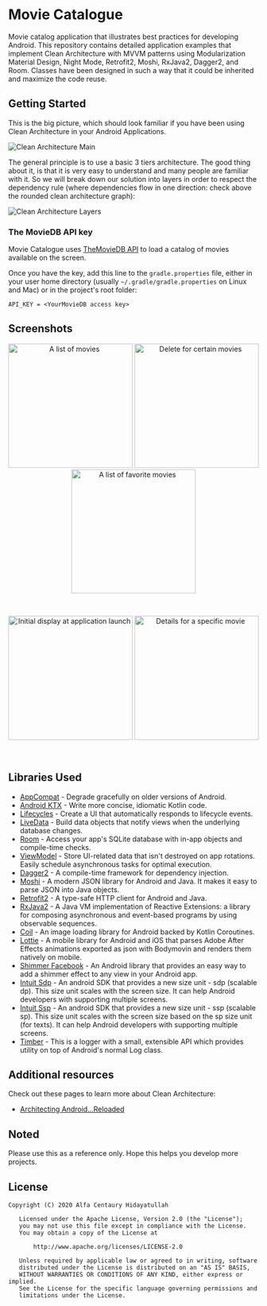 Movie Catalogue
=================

Movie catalog application that illustrates best practices for developing Android.
This repository contains detailed application examples that implement Clean Architecture with MVVM patterns using Modularization
Material Design, Night Mode, Retrofit2, Moshi, RxJava2, Dagger2, and Room. Classes have been designed in such a way that it could be inherited and maximize the code reuse.

Getting Started
---------------
This is the big picture, which should look familiar if you have been using Clean Architecture in your Android Applications.

![Clean Architecture Main](screenshots/clean_architecture_main.png "Clean architecture main")

The general principle is to use a basic 3 tiers architecture. The good thing about it, is that it is very easy to understand and many people are familiar with it.
So we will break down our solution into layers in order to respect the dependency rule (where dependencies flow in one direction: check above the rounded clean architecture graph):

![Clean Architecture Layers](screenshots/clean_architecture_layers.png "Clean architecture layers")

### The MovieDB API key
Movie Catalogue uses [TheMovieDB API](https://api.themoviedb.org) to load a catalog of movies available on the screen.

Once you have the key, add this line to the `gradle.properties` file, either in your user home
directory (usually `~/.gradle/gradle.properties` on Linux and Mac) or in the project's root folder:

```
API_KEY = <YourMovieDB access key>
```

Screenshots
-----------
<p align="center">
  <img src="./screenshots/screenshots_main.png" alt="A list of movies" width="250">
  <img src="./screenshots/screenshots_delete.png" alt="Delete for certain movies" width="250">
  <img src="./screenshots/screenshots_favorite.png" alt="A list of favorite movies" width="250">
</p>
<br>
<p align="center">
  <img src="./screenshots/screenshots_splash.png" alt="Initial display at application launch" width="250">
  <img src="./screenshots/screenshots_detail.png" alt="Details for a specific movie" width="250">
</p>
<br>

Libraries Used
--------------
* [AppCompat][0] - Degrade gracefully on older versions of Android.
* [Android KTX][1] - Write more concise, idiomatic Kotlin code.
* [Lifecycles][2] - Create a UI that automatically responds to lifecycle events.
* [LiveData][3] - Build data objects that notify views when the underlying database changes.
* [Room][4] - Access your app's SQLite database with in-app objects and compile-time checks.
* [ViewModel][5] - Store UI-related data that isn't destroyed on app rotations. Easily schedule
  asynchronous tasks for optimal execution.
* [Dagger2][6] - A compile-time framework for dependency injection.
* [Moshi][7] - A modern JSON library for Android and Java. It makes it easy to parse JSON into Java objects.
* [Retrofit2][8] - A type-safe HTTP client for Android and Java.
* [RxJava2][9] - A Java VM implementation of Reactive Extensions: a library for composing asynchronous and event-based programs by using observable sequences.
* [Coil][10] - An image loading library for Android backed by Kotlin Coroutines.
* [Lottie][11] - A mobile library for Android and iOS that parses Adobe After Effects animations exported as json with Bodymovin and renders them natively on mobile.
* [Shimmer Facebook][12] - An Android library that provides an easy way to add a shimmer effect to any view in your Android app.
* [Intuit Sdp][13] - An android SDK that provides a new size unit - sdp (scalable dp). This size unit scales with the screen size. It can help Android developers with supporting multiple screens.
* [Intuit Ssp][14] - An android SDK that provides a new size unit - ssp (scalable sp). This size unit scales with the screen size based on the sp size unit (for texts). It can help Android developers with supporting multiple screens.
* [Timber][15] - This is a logger with a small, extensible API which provides utility on top of Android's normal Log class.

[0]: https://developer.android.com/topic/libraries/support-library/packages#v7-appcompat
[1]: https://developer.android.com/kotlin/ktx
[2]: https://developer.android.com/topic/libraries/architecture/lifecycle
[3]: https://developer.android.com/topic/libraries/architecture/livedata
[4]: https://developer.android.com/topic/libraries/architecture/room
[5]: https://developer.android.com/topic/libraries/architecture/viewmodel
[6]: https://github.com/google/dagger
[7]: https://github.com/square/moshi
[8]: https://github.com/square/retrofit
[9]: https://github.com/ReactiveX/RxJava
[10]: https://github.com/coil-kt/coil
[11]: https://github.com/airbnb/lottie-android
[12]: https://github.com/facebook/shimmer-android
[13]: https://github.com/intuit/sdp
[14]: https://github.com/intuit/ssp
[15]: https://github.com/JakeWharton/timber

Additional resources
--------------------
Check out these pages to learn more about Clean Architecture:
- [Architecting Android...Reloaded](https://fernandocejas.com/2018/05/07/architecting-android-reloaded)

Noted
--------------------
Please use this as a reference only. Hope this helps you develop more projects.

License
--------------------
```
Copyright (C) 2020 Alfa Centaury Hidayatullah

   Licensed under the Apache License, Version 2.0 (the "License");
   you may not use this file except in compliance with the License.
   You may obtain a copy of the License at

       http://www.apache.org/licenses/LICENSE-2.0

   Unless required by applicable law or agreed to in writing, software
   distributed under the License is distributed on an "AS IS" BASIS,
   WITHOUT WARRANTIES OR CONDITIONS OF ANY KIND, either express or implied.
   See the License for the specific language governing permissions and
   limitations under the License.
```